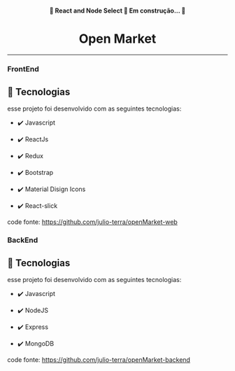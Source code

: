 
<h4 align="center"> 
	🚧  React and Node Select 🚀 Em construção...  🚧
</h4>


<h1 align="center">
Open Market
</h1>

<hr />


### FrontEnd
## 🚀 Tecnologias

esse projeto foi desenvolvido com as seguintes tecnologias:

- ✔️ Javascript

- ✔️ ReactJs
 
- ✔️ Redux

- ✔️ Bootstrap

- ✔️ Material Disign Icons

- ✔️ React-slick


code fonte:
  https://github.com/julio-terra/openMarket-web
  
  ### BackEnd
## 🚀 Tecnologias

esse projeto foi desenvolvido com as seguintes tecnologias:

- ✔️ Javascript

- ✔️ NodeJS
 
- ✔️ Express

- ✔️ MongoDB

code fonte:
  https://github.com/julio-terra/openMarket-backend

